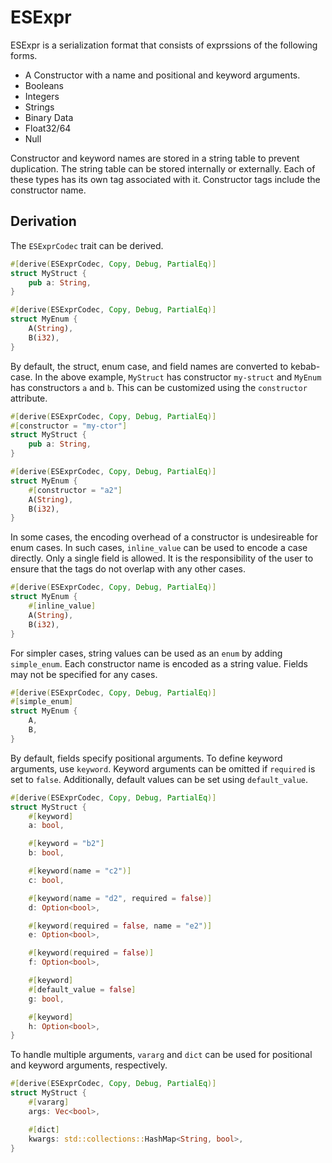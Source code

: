 
# ESExpr

ESExpr is a serialization format that consists of exprssions of the following forms.
- A Constructor with a name and positional and keyword arguments.
- Booleans
- Integers
- Strings
- Binary Data
- Float32/64
- Null

Constructor and keyword names are stored in a string table to prevent duplication.
The string table can be stored internally or externally.
Each of these types has its own tag associated with it.
Constructor tags include the constructor name.


## Derivation
The `ESExprCodec` trait can be derived.

```rust
#[derive(ESExprCodec, Copy, Debug, PartialEq)]
struct MyStruct {
    pub a: String,
}

#[derive(ESExprCodec, Copy, Debug, PartialEq)]
struct MyEnum {
    A(String),
    B(i32),
}
```

By default, the struct, enum case, and field names are converted to kebab-case.
In the above example, `MyStruct` has constructor `my-struct` and `MyEnum` has constructors `a` and `b`.
This can be customized using the `constructor` attribute.

```rust
#[derive(ESExprCodec, Copy, Debug, PartialEq)]
#[constructor = "my-ctor"]
struct MyStruct {
    pub a: String,
}

#[derive(ESExprCodec, Copy, Debug, PartialEq)]
struct MyEnum {
    #[constructor = "a2"]
    A(String),
    B(i32),
}
```

In some cases, the encoding overhead of a constructor is undesireable for enum cases.
In such cases, `inline_value` can be used to encode a case directly.
Only a single field is allowed.
It is the responsibility of the user to ensure that the tags do not overlap with any other cases.

```rust
#[derive(ESExprCodec, Copy, Debug, PartialEq)]
struct MyEnum {
    #[inline_value]
    A(String),
    B(i32),
}
```

For simpler cases, string values can be used as an `enum` by adding `simple_enum`.
Each constructor name is encoded as a string value.
Fields may not be specified for any cases.

```rust
#[derive(ESExprCodec, Copy, Debug, PartialEq)]
#[simple_enum]
struct MyEnum {
    A,
    B,
}
```

By default, fields specify positional arguments.
To define keyword arguments, use `keyword`.
Keyword arguments can be omitted if `required` is set to `false`.
Additionally, default values can be set using `default_value`.

```rust
#[derive(ESExprCodec, Copy, Debug, PartialEq)]
struct MyStruct {
    #[keyword]
    a: bool,

    #[keyword = "b2"]
    b: bool,

    #[keyword(name = "c2")]
    c: bool,

    #[keyword(name = "d2", required = false)]
    d: Option<bool>,

    #[keyword(required = false, name = "e2")]
    e: Option<bool>,

    #[keyword(required = false)]
    f: Option<bool>,

    #[keyword]
    #[default_value = false]
    g: bool,

    #[keyword]
    h: Option<bool>,
}
```

To handle multiple arguments, `vararg` and `dict` can be used for positional and keyword arguments, respectively.

```rust
#[derive(ESExprCodec, Copy, Debug, PartialEq)]
struct MyStruct {
    #[vararg]
    args: Vec<bool>,

    #[dict]
    kwargs: std::collections::HashMap<String, bool>,
}
```
